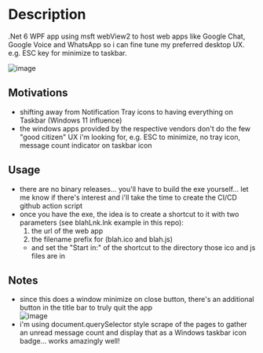 # Description
.Net 6 WPF app using msft webView2 to host web apps like Google Chat, Google Voice and WhatsApp so i can fine tune my preferred desktop UX. e.g. ESC key for minimize to taskbar.

![image](https://user-images.githubusercontent.com/6301228/164066607-777a8b53-3c32-4214-b294-fb62047a2195.png)


## Motivations
- shifting away from Notification Tray icons to having everything on Taskbar (Windows 11 influence)
- the windows apps provided by the respective vendors don't do the few "good citizen" UX i'm looking for, e.g. ESC to minimize, no tray icon, message count indicator on taskbar icon

## Usage
- there are no binary releases... you'll have to build the exe yourself... let me know if there's interest and i'll take the time to create the CI/CD github action script
- once you have the exe, the idea is to create a shortcut to it with two parameters (see blahLnk.lnk example in this repo):
  1. the url of the web app
  2. the filename prefix for (blah.ico and blah.js)
  - and set the "Start in:" of the shortcut to the directory those ico and js files are in

## Notes
- since this does a window minimize on close button, there's an additional button in the title bar to truly quit the app<br/>
  ![image](https://user-images.githubusercontent.com/6301228/137362283-e9df8bf1-38df-40f5-8f42-efcdce31a9fa.png)
- i'm using document.querySelector style scrape of the pages to gather an unread message count and display that as a Windows taskbar icon badge... works amazingly well!
